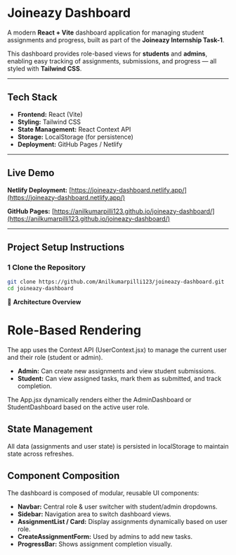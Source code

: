 # Joineazy Dashboard

A modern **React + Vite** dashboard application for managing student assignments and progress, built as part of the **Joineazy Internship Task-1**.

This dashboard provides role-based views for **students** and **admins**, enabling easy tracking of assignments, submissions, and progress — all styled with **Tailwind CSS**.

---

## Tech Stack

- **Frontend:** React (Vite)
- **Styling:** Tailwind CSS
- **State Management:** React Context API
- **Storage:** LocalStorage (for persistence)
- **Deployment:** GitHub Pages / Netlify

---

## Live Demo 

 **Netlify Deployment:** [https://joineazy-dashboard.netlify.app/](https://joineazy-dashboard.netlify.app/) 
 
 **GitHub Pages:** [https://anilkumarpilli123.github.io/joineazy-dashboard/](https://anilkumarpilli123.github.io/joineazy-dashboard/)  

---

## Project Setup Instructions

### 1️ Clone the Repository
```bash
git clone https://github.com/Anilkumarpilli123/joineazy-dashboard.git
cd joineazy-dashboard

```

🧠 **Architecture Overview**

# Role-Based Rendering

The app uses the Context API (UserContext.jsx) to manage the current user and their role (student or admin).
- **Admin:** Can create new assignments and view student submissions.
- **Student:** Can view assigned tasks, mark them as submitted, and track completion.

The App.jsx dynamically renders either the AdminDashboard or StudentDashboard based on the active user role.

## State Management

All data (assignments and user state) is persisted in localStorage to maintain state across refreshes.

## Component Composition

The dashboard is composed of modular, reusable UI components:

- **Navbar:** Central role & user switcher with student/admin dropdowns.
- **Sidebar:** Navigation area to switch dashboard views.
- **AssignmentList / Card:** Display assignments dynamically based on user role.
- **CreateAssignmentForm:** Used by admins to add new tasks.
- **ProgressBar:** Shows assignment completion visually. 
